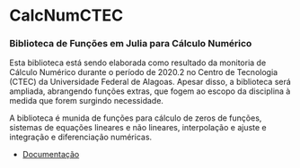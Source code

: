 # CalcNumCTEC

### Biblioteca de Funções em Julia para Cálculo Numérico

Esta biblioteca está sendo elaborada como resultado da monitoria de Cálculo Numérico durante o período de 2020.2 no Centro de Tecnologia (CTEC) da Universidade Federal de Alagoas. Apesar disso, a biblioteca será ampliada, abrangendo funções extras, que fogem ao escopo da disciplina à medida que forem surgindo necessidade.

A biblioteca é munida de funções para cálculo de zeros de funções, sistemas de equações lineares e não lineares, interpolação e ajuste e integração e diferenciação numéricas.

* [Documentação](Documentação.ipynb)
